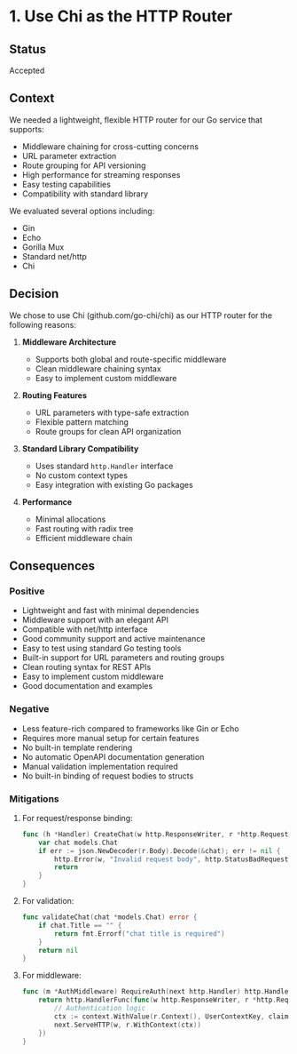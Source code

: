 # 1. Use Chi as the HTTP Router

## Status

Accepted

## Context

We needed a lightweight, flexible HTTP router for our Go service that supports:

- Middleware chaining for cross-cutting concerns
- URL parameter extraction
- Route grouping for API versioning
- High performance for streaming responses
- Easy testing capabilities
- Compatibility with standard library

We evaluated several options including:

- Gin
- Echo
- Gorilla Mux
- Standard net/http
- Chi

## Decision

We chose to use Chi (github.com/go-chi/chi) as our HTTP router for the following reasons:

1. **Middleware Architecture**

   - Supports both global and route-specific middleware
   - Clean middleware chaining syntax
   - Easy to implement custom middleware

2. **Routing Features**

   - URL parameters with type-safe extraction
   - Flexible pattern matching
   - Route groups for clean API organization

3. **Standard Library Compatibility**

   - Uses standard `http.Handler` interface
   - No custom context types
   - Easy integration with existing Go packages

4. **Performance**
   - Minimal allocations
   - Fast routing with radix tree
   - Efficient middleware chain

## Consequences

### Positive

- Lightweight and fast with minimal dependencies
- Middleware support with an elegant API
- Compatible with net/http interface
- Good community support and active maintenance
- Easy to test using standard Go testing tools
- Built-in support for URL parameters and routing groups
- Clean routing syntax for REST APIs
- Easy to implement custom middleware
- Good documentation and examples

### Negative

- Less feature-rich compared to frameworks like Gin or Echo
- Requires more manual setup for certain features
- No built-in template rendering
- No automatic OpenAPI documentation generation
- Manual validation implementation required
- No built-in binding of request bodies to structs

### Mitigations

1. For request/response binding:

   ```go
   func (h *Handler) CreateChat(w http.ResponseWriter, r *http.Request) {
       var chat models.Chat
       if err := json.NewDecoder(r.Body).Decode(&chat); err != nil {
           http.Error(w, "Invalid request body", http.StatusBadRequest)
           return
       }
   }
   ```

2. For validation:

   ```go
   func validateChat(chat *models.Chat) error {
       if chat.Title == "" {
           return fmt.Errorf("chat title is required")
       }
       return nil
   }
   ```

3. For middleware:
   ```go
   func (m *AuthMiddleware) RequireAuth(next http.Handler) http.Handler {
       return http.HandlerFunc(func(w http.ResponseWriter, r *http.Request) {
           // Authentication logic
           ctx := context.WithValue(r.Context(), UserContextKey, claims)
           next.ServeHTTP(w, r.WithContext(ctx))
       })
   }
   ```
